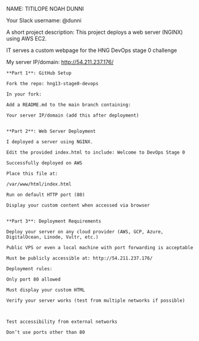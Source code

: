 NAME: TITILOPE NOAH DUNNI

Your Slack username: @dunni

A short project description: This project deploys a web server (NGINX) using AWS EC2. 

IT serves a custom webpage for the HNG DevOps stage 0 challenge

My server IP/domain: http://54.211.237.176/

    **Part 1**: GitHub Setup

    Fork the repo: hng13-stage0-devops

    In your fork:

    Add a README.md to the main branch containing:

    Your server IP/domain (add this after deployment)
    

    **Part 2**: Web Server Deployment

    I deployed a server using NGINX.

    Edit the provided index.html to include: Welcome to DevOps Stage 0 

    Successfully deployed on AWS

    Place this file at:
    
    /var/www/html/index.html
 
    Run on default HTTP port (80)

    Display your custom content when accessed via browser
    

    **Part 3**: Deployment Requirements

    Deploy your server on any cloud provider (AWS, GCP, Azure, DigitalOcean, Linode, Vultr, etc.)

    Public VPS or even a local machine with port forwarding is acceptable

    Must be publicly accessible at: http://54.211.237.176/
 
    Deployment rules:
 
    Only port 80 allowed 

    Must display your custom HTML

    Verify your server works (test from multiple networks if possible)



    Test accessibility from external networks
 
    Don’t use ports other than 80
 

